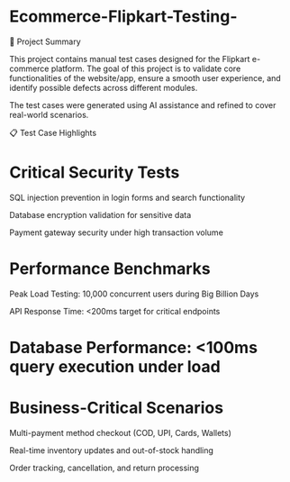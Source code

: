 # Ecommerce-Flipkart-Testing-
📌 Project Summary

This project contains manual test cases designed for the Flipkart e-commerce platform. The goal of this project is to validate core functionalities of the website/app, ensure a smooth user experience, and identify possible defects across different modules.

The test cases were generated using AI assistance and refined to cover real-world scenarios.


📋 Test Case Highlights
# Critical Security Tests
SQL injection prevention in login forms and search functionality

Database encryption validation for sensitive data

Payment gateway security under high transaction volume

# Performance Benchmarks
Peak Load Testing: 10,000 concurrent users during Big Billion Days

API Response Time: <200ms target for critical endpoints

# Database Performance: <100ms query execution under load

# Business-Critical Scenarios
Multi-payment method checkout (COD, UPI, Cards, Wallets)

Real-time inventory updates and out-of-stock handling

Order tracking, cancellation, and return processing
